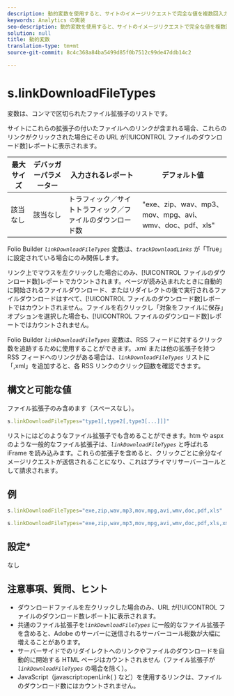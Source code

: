 ```yaml
---
description: 動的変数を使用すると、サイトのイメージリクエストで完全な値を複数回入力することなく、ある変数の値を別の変数にコピーできます。
keywords: Analytics の実装
seo-description: 動的変数を使用すると、サイトのイメージリクエストで完全な値を複数回入力することなく、ある変数の値を別の変数にコピーできます。
solution: null
title: 動的変数
translation-type: tm+mt
source-git-commit: 8c4c368a84ba5499d85f0b7512c99de47ddb14c2

---
```



# s.linkDownloadFileTypes

 変数は、コンマで区切られたファイル拡張子のリストです。

サイトにこれらの拡張子の付いたファイルへのリンクが含まれる場合、これらのリンクがクリックされた場合にその URL が[!UICONTROL ファイルのダウンロード数]レポートに表示されます。

| 最大サイズ | デバッガーパラメーター | 入力されるレポート | デフォルト値 |
|--- |--- |--- |--- |
| 該当なし | 該当なし | トラフィック／サイトトラフィック／ファイルのダウンロード数 | "exe、zip、wav、mp3、mov、mpg、avi、wmv、doc、pdf、xls" |

Folio Builder *`linkDownloadFileTypes`* 変数は、*`trackDownloadLinks`* が「True」に設定されている場合にのみ関係します。

リンク上でマウスを左クリックした場合にのみ、[!UICONTROL ファイルのダウンロード数]レポートでカウントされます。ページが読み込まれたときに自動的に開始されるファイルダウンロード、またはリダイレクトの後で実行されるファイルダウンロードはすべて、[!UICONTROL ファイルのダウンロード数]レポートではカウントされません。ファイルを右クリックし「対象をファイルに保存」オプションを選択した場合も、[!UICONTROL ファイルのダウンロード数]レポートではカウントされません。

Folio Builder *`linkDownloadFileTypes`* 変数は、RSS フィードに対するクリック数を追跡するために使用することができます。.xml または他の拡張子を持つ RSS フィードへのリンクがある場合は、*`linkDownloadFileTypes`* リストに「,xml」を追加すると、各 RSS リンクのクリック回数を確認できます。

## 構文と可能な値

ファイル拡張子のみ含めます（スペースなし）。

```js
s.linkDownloadFileTypes="type1[,type2[,type3[...]]]"
```

リストにはどのようなファイル拡張子でも含めることができます。htm や aspx のような一般的なファイル拡張子は、*`linkDownloadFileTypes`* と呼ばれる iFrame を読み込みます。これらの拡張子を含めると、クリックごとに余分なイメージリクエストが送信されることになり、これはプライマリサーバーコールとして請求されます。

## 例

```js
s.linkDownloadFileTypes="exe,zip,wav,mp3,mov,mpg,avi,wmv,doc,pdf,xls"
```

```js
s.linkDownloadFileTypes="exe,zip,wav,mp3,mov,mpg,avi,wmv,doc,pdf,xls,xml"
```

## 設定*

なし

## 注意事項、質問、ヒント

* ダウンロードファイルを左クリックした場合のみ、URL が[!UICONTROL ファイルのダウンロード数レポート]に表示されます。
* 共通のファイル拡張子を&#x200B;*`linkDownloadFileTypes`* に一般的なファイル拡張子を含めると、Adobe のサーバーに送信されるサーバーコール総数が大幅に増えることがあります。
* サーバーサイドでのリダイレクトへのリンクやファイルのダウンロードを自動的に開始する HTML ページはカウントされません（ファイル拡張子が *`linkDownloadFileTypes`* の場合を除く）。
* JavaScript（javascript:openLink( ) など）を使用するリンクは、ファイルのダウンロード数にはカウントされません。

